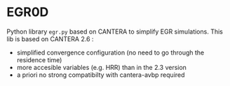 # EGR0D
 Python library `egr.py` based on CANTERA to simplify EGR simulations.
 This lib is based on CANTERA 2.6 : 
- simplified convergence configuration (no need to go through the residence time)
- more accesible variables (e.g. HRR) than in the 2.3 version
- a priori no strong compatibilty with cantera-avbp required



